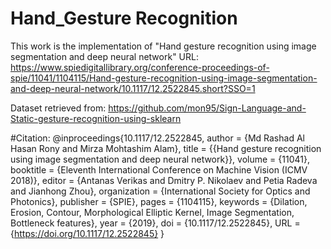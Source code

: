 # Hand_Gesture Recognition
This work is the implementation of "Hand gesture recognition using image segmentation and deep neural network" 
URL: https://www.spiedigitallibrary.org/conference-proceedings-of-spie/11041/1104115/Hand-gesture-recognition-using-image-segmentation-and-deep-neural-network/10.1117/12.2522845.short?SSO=1

Dataset retrieved from: https://github.com/mon95/Sign-Language-and-Static-gesture-recognition-using-sklearn


#Citation:
@inproceedings{10.1117/12.2522845,
author = {Md Rashad Al Hasan Rony and Mirza Mohtashim Alam},
title = {{Hand gesture recognition using image segmentation and deep neural network}},
volume = {11041},
booktitle = {Eleventh International Conference on Machine Vision (ICMV 2018)},
editor = {Antanas Verikas and Dmitry P. Nikolaev and Petia Radeva and Jianhong Zhou},
organization = {International Society for Optics and Photonics},
publisher = {SPIE},
pages = {1104115},
keywords = {Dilation, Erosion, Contour, Morphological Elliptic Kernel, Image Segmentation, Bottleneck features},
year = {2019},
doi = {10.1117/12.2522845},
URL = {https://doi.org/10.1117/12.2522845}
}
